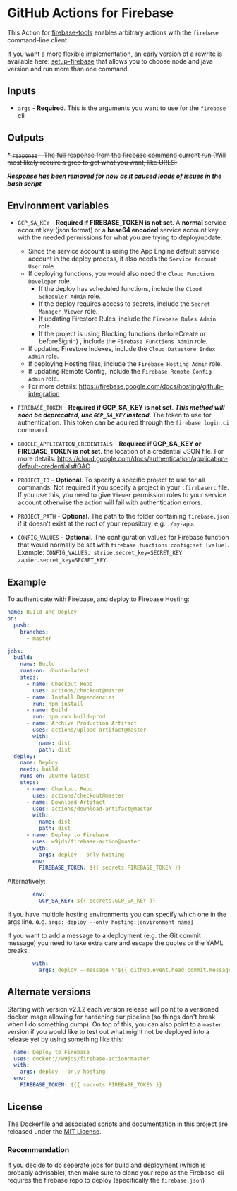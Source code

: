 # GitHub Actions for Firebase

This Action for [firebase-tools](https://github.com/firebase/firebase-tools) enables arbitrary actions with the `firebase` command-line client.

If you want a more flexible implementation, an early version of a rewrite is available here: [setup-firebase](https://github.com/w9jds/setup-firebase) that allows you to choose node and java version and run more than one command.

## Inputs

* `args` - **Required**. This is the arguments you want to use for the `firebase` cli

## Outputs

~~* `response` - The full response from the firebase command current run (Will most likely require a grep to get what you want, like URLS)~~

_**Response has been removed for now as it caused loads of issues in the bash script**_


## Environment variables

* `GCP_SA_KEY` - **Required if FIREBASE_TOKEN is not set**. A **normal** service account key (json format) or a **base64 encoded** service account key with the needed permissions for what you are trying to deploy/update.
  * Since the service account is using the App Engine default service account in the deploy process, it also needs the `Service Account User` role.
  * If deploying functions, you would also need the `Cloud Functions Developer` role.
    * If the deploy has scheduled functions, include the `Cloud Scheduler Admin` role.
    * If the deploy requires access to secrets, include the `Secret Manager Viewer` role.
    * If updating Firestore Rules, include the `Firebase Rules Admin` role.
    * If the project is using Blocking functions (beforeCreate or beforeSignin) , include the `Firebase Functions Admin` role.
  * If updating Firestore Indexes, include the `Cloud Datastore Index Admin` role.
  * If deploying Hosting files, include the `Firebase Hosting Admin` role.
  * If updating Remote Config, include the `Firebase Remote Config Admin` role.
  * For more details: https://firebase.google.com/docs/hosting/github-integration

* `FIREBASE_TOKEN` - **Required if GCP_SA_KEY is not set**. _**This method will soon be deprecated, use `GCP_SA_KEY` instead**_. The token to use for authentication. This token can be aquired through the `firebase login:ci` command.

* `GOOGLE_APPLICATION_CREDENTIALS` - **Required if GCP_SA_KEY or FIREBASE_TOKEN is not set**. the location of a credential JSON file. For more details: https://cloud.google.com/docs/authentication/application-default-credentials#GAC

* `PROJECT_ID` - **Optional**. To specify a specific project to use for all commands. Not required if you specify a project in your `.firebaserc` file. If you use this, you need to give `Viewer` permission roles to your service account otherwise the action will fail with authentication errors.

* `PROJECT_PATH` - **Optional**. The path to the folder containing `firebase.json` if it doesn't exist at the root of your repository. e.g. `./my-app`.

* `CONFIG_VALUES` - **Optional**. The configuration values for Firebase function that would normally be set with `firebase functions:config:set [value]`. Example: `CONFIG_VALUES: stripe.secret_key=SECRET_KEY zapier.secret_key=SECRET_KEY`.

## Example

To authenticate with Firebase, and deploy to Firebase Hosting:

```yaml
name: Build and Deploy
on:
  push:
    branches:
      - master

jobs:
  build:
    name: Build
    runs-on: ubuntu-latest
    steps:
      - name: Checkout Repo
        uses: actions/checkout@master
      - name: Install Dependencies
        run: npm install
      - name: Build
        run: npm run build-prod
      - name: Archive Production Artifact
        uses: actions/upload-artifact@master
        with:
          name: dist
          path: dist
  deploy:
    name: Deploy
    needs: build
    runs-on: ubuntu-latest
    steps:
      - name: Checkout Repo
        uses: actions/checkout@master
      - name: Download Artifact
        uses: actions/download-artifact@master
        with:
          name: dist
          path: dist
      - name: Deploy to Firebase
        uses: w9jds/firebase-action@master
        with:
          args: deploy --only hosting
        env:
          FIREBASE_TOKEN: ${{ secrets.FIREBASE_TOKEN }}
```
Alternatively:

```yaml
        env:
          GCP_SA_KEY: ${{ secrets.GCP_SA_KEY }}
```


If you have multiple hosting environments you can specify which one in the args line.
e.g. `args: deploy --only hosting:[environment name]`

If you want to add a message to a deployment (e.g. the Git commit message) you need to take extra care and escape the quotes or the YAML breaks.

```yaml
        with:
          args: deploy --message \"${{ github.event.head_commit.message }}\"
```

## Alternate versions

Starting with version v2.1.2 each version release will point to a versioned docker image allowing for hardening our pipeline (so things don't break when I do something dump). On top of this, you can also point to a `master` version if you would like to test out what might not be deployed into a release yet by using something like this:

```yaml
  name: Deploy to Firebase
  uses: docker://w9jds/firebase-action:master
  with:
    args: deploy --only hosting
  env:
    FIREBASE_TOKEN: ${{ secrets.FIREBASE_TOKEN }}

```

## License

The Dockerfile and associated scripts and documentation in this project are released under the [MIT License](LICENSE).


### Recommendation

If you decide to do seperate jobs for build and deployment (which is probably advisable), then make sure to clone your repo as the Firebase-cli requires the firebase repo to deploy (specifically the `firebase.json`)
